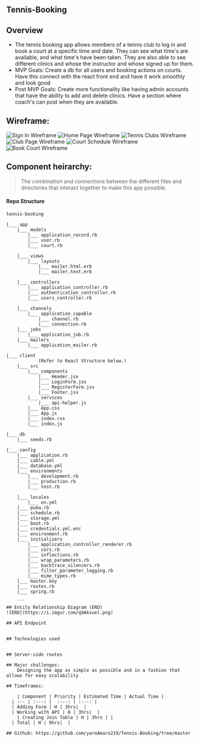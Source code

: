 ## Tennis-Booking 

## Overview

- The tennis booking app allows members of a tennis club to log in and book a court at a specific time and date. They can see what time's are available, and what time's have been taken. They are also able to see different clinics and whose the instructor and whose signed up for them. 
- MVP Goals: Create a db for all users and booking actions on courts. Have this connect with the react front end and have it work smoothly and look good
- Post MVP Goals: Create more functionality like having admin accounts that have the ability to add and delete clinics. Have a section where coach's can post when they are available. 

## Wireframe:
![Sign In Wireframe](https://i.imgur.com/rIDLPvml.png)
![Home Page Wireframe](https://i.imgur.com/Qr98pYgl.png)
![Tennis Clubs Wireframe](https://i.imgur.com/uc1ncILl.png)
![Club Page Wireframe](https://i.imgur.com/krmdWN7l.png)
![Court Schedule Wireframe](https://i.imgur.com/9QAmYuUl.png)
![Book Court Wireframe](https://i.imgur.com/p2LY0vVl.png)

## Component heirarchy:
	
> The combination and connections between the different files and directories that interact together to make this app possible. 

#### Repo Structure

```
tennis-booking

|___ app
	|___ models
		|___ application_record.rb
		|___ user.rb
		|___ court.rb

	|___ views
		|___ layouts
			|___ mailer.html.erb
			|___ mailer.text.erb

	|___ controllers
		|___ application_controller.rb
		|___ authentication_controller.rb
		|___ users_controller.rb

	|___ channels
		|___ application_capable
			|___ channel.rb
			|___ connection.rb
	|___ jobs
		|___ application_job.rb
	|___ mailers
		|___ application_mailer.rb

|___ client
			(Refer to React Structure below.)
	|___ src
		|___ components
			|___ Header.jsx
			|___ LoginForm.jsx
			|___ RegisterForm.jsx
			|___ Footer.jsx
		|___ services
			|___ api-helper.js
		|___ App.css
		|___ App.js
		|___ index.css
		|___ index.js

|___ db
	|___ seeds.rb

|___ config
	|___ application.rb      
	|___ cable.yml          
	|___ database.yml       
	|___ environments
		|___ development.rb
		|___ production.rb
		|___ test.rb

	|___ locales
		|___ en.yml
	|___ puma.rb            
	|___ schedule.rb        
	|___ storage.yml
	|___ boot.rb            
	|___ credentials.yml.enc 
	|___ environment.rb     
	|___ initializers 
		|___ application_controller_renderer.rb 
		|___ cors.rb                           
		|___ inflections.rb                    
		|___ wrap_parameters.rb
		|___ backtrace_silencers.rb            
		|___ filter_parameter_logging.rb       
		|___ mime_types.rb
	|___ master.key 
	|___ routes.rb 
	|___ spring.rb
			
	```
## Entity Relationship Diagram (ERD)
![ERD](https://i.imgur.com/q9Akvuel.png)

## API Endpoint


## Technologies used
	

## Server-side routes

## Major challenges:
	Designing the app as simple as possible and in a fashion that allows for easy scalability

## Timeframes:

	| Component | Priority | Estimated Time | Actual Time |
  | --- | :---: |  :---: | :---: |
  | Adding Form | H | 3hrs|  |
  | Working with API | H | 3hrs|  |
	| Creating Join Table | H | 3hrs | |
  | Total | H | 9hrs|  |
  
## Github: https://github.com/yaroAmaro219/Tennis-Booking/tree/master
